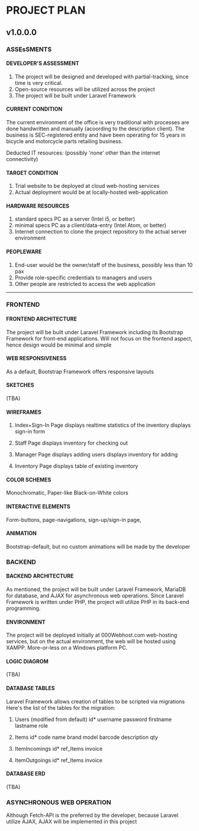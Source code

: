 # PROJECT PLAN

## v1.0.0.0

### ASSEsSMENTS

#### DEVELOPER'S ASSESSMENT

1. The project will be designed and developed with partial-tracking, since time is very critical.  
2. Open-source resources will be utilized across the project  
3. The project will be built under Laravel Framework

#### CURRENT CONDITION

The current environment of the office is very traditional with processes are done handwritten and manually (acoording to the description client).  The business is SEC-registered entity and have been operating for 15 years in bicycle and motorcycle parts retailing business.

Deducted IT resources:
(possibly 'none' other than the internet connectivity)

#### TARGET CONDITION

1. Trial website to be deployed at cloud web-hosting services
2. Actual deployment would be at locally-hosted web-application

#### HARDWARE RESOURCES

1. standard specs PC as a server (Intel i5, or better)
2. minimal specs PC as a client/data-entry (Intel Atom, or better)
3. Internet connection to clone the project repository to the actual server environment

#### PEOPLEWARE

1. End-user would be the owner/staff of the business, possibly less than 10 pax  
2. Provide role-specific credentials to managers and users  
3. Other people are restricted to access the web application  

---

### FRONTEND


#### FRONTEND ARCHITECTURE

The project will be built under Laravel Framework including its Bootstrap Framework for front-end applications.
Will not focus on the frontend aspect, hence design would be minimal and simple

#### WEB RESPONSIVENESS

As a default, Bootstrap Framework offers responsive layouts

#### SKETCHES

(TBA)

#### WIREFRAMES

1. Index+Sign-In Page
displays realtime statistics of the inventory
displays sign-in form

2. Staff Page
displays inventory for checking out

3. Manager Page
displays adding users
displays inventory for adding

4. Inventory Page
displays table of existing inventory

#### COLOR SCHEMES

Monochromatic, Paper-like Black-on-White colors

#### INTERACTIVE ELEMENTS

Form-buttons, page-navigations, sign-up/sign-in page,

#### ANIMATION

Bootstrap-default, but no custom animations will be made by the developer

### BACKEND

#### BACKEND ARCHITECTURE

As mentioned, the project will be built under Laravel Framework, MariaDB for database, and AJAX for asynchronous web operations. Since Laravel Framework is written under PHP, the project will utilize PHP in its back-end programming.  

#### ENVIRONMENT

The project will be deployed initially at 000Webhost.com web-hosting services, but on the actual environment, the web will be hosted using XAMPP. More-or-less on a Windows platform PC.

#### LOGIC DIAGROM

(TBA)

#### DATABASE TABLES

Laravel Framework allows creation of tables to be scripted via migrations
Here's the list of the tables for the migration:

1. Users (modified from default)
  id*
  username
  password
  firstname
  lastname
  role

2. Items
  id*
  code
  name
  brand
  model
  barcode
  description
  qty

3. ItemIncomings
  id*
  ref_Items
  invoice

4. ItemOutgoings
  id*
  ref_Items
  invoice

#### DATABASE ERD

(TBA)

### ASYNCHRONOUS WEB OPERATION

Although Fetch-API is the preferred by the developer, because Laravel utilize AJAX, AJAX will be implemented in this project
